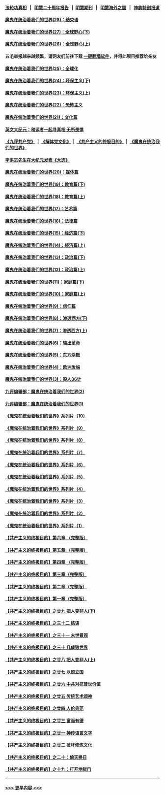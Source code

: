 #### [法轮功真相](https://github.com/gfw-breaker/truth/blob/master/README.md?t=0) &nbsp;&nbsp;|&nbsp;&nbsp; [明慧二十周年报告](https://github.com/gfw-breaker/mh-reports/blob/master/README.md?t=0) &nbsp;&nbsp;|&nbsp;&nbsp;[明慧期刊](https://github.com/gfw-breaker/mh-qikan) &nbsp;&nbsp;|&nbsp;&nbsp; [明慧海外之窗](https://github.com/gfw-breaker/mh-news/blob/master/README.md?t=0) &nbsp;&nbsp;|&nbsp;&nbsp; [神韵特别报道](https://github.com/gfw-breaker/mh-news/blob/master/shenyun.md?t=0)
#### [魔鬼在统治着我们的世界(28)：结束语](../pages/nsc422/n10936246.md?t=07150201) 
#### [魔鬼在统治着我们的世界(27)：全球野心(下)](../pages/nsc422/n10928319.md?t=07150201) 
#### [魔鬼在统治着我们的世界(26)：全球野心(上)](../pages/nsc422/n10900318.md?t=07150201) 
#### 五毛举报越来越频繁，请网友们前往下载 [一键翻墙软件](https://github.com/gfw-breaker/ssr-accounts)，并将此项目推荐给亲友
#### [魔鬼在统治着我们的世界(25)：全球化](../pages/nsc422/n10788205.md?t=07150201) 
#### [魔鬼在统治着我们的世界(24)：环保主义(下)](../pages/nsc422/n10695307.md?t=07150201) 
#### [魔鬼在统治着我们的世界(23)：环保主义(上)](../pages/nsc422/n10688613.md?t=07150201) 
#### [魔鬼在统治着我们的世界(22)：恐怖主义](../pages/nsc422/n10614727.md?t=07150201) 
#### [魔鬼在统治着我们的世界(21)：文化篇](../pages/nsc422/n10597706.md?t=07150201) 
#### [英文大纪元：和读者一起寻真相 无所畏惧](../pages/nsc422/n12542027.md?t=07150201) 
#### [《九评共产党》](https://github.com/begood0513/9ping.md/blob/master/README.md) &nbsp;|&nbsp; [《解体党文化》](../../../../jtdwh.md/blob/master/README.md)  &nbsp;|&nbsp; [《共产主义的终极目的》](../../../../gczydzjmd.md/blob/master/README.md) &nbsp;|&nbsp; [《魔鬼在统治我们的世界》](../../../../mgztzwmdsj.md/blob/master/README.md) 
#### [李洪志先生在大纪元发表《大选》](../pages/nsc422/n12534746.md?t=07150201) 
#### [魔鬼在统治着我们的世界(20)：媒体篇](../pages/nsc422/n10586579.md?t=07150201) 
#### [魔鬼在统治着我们的世界(19)：教育篇(下)](../pages/nsc422/n10564808.md?t=07150201) 
#### [魔鬼在统治着我们的世界(18)：教育篇(上)](../pages/nsc422/n10526970.md?t=07150201) 
#### [魔鬼在统治着我们的世界(17)：艺术篇](../pages/nsc422/n10499093.md?t=07150201) 
#### [魔鬼在统治着我们的世界(16)：法律篇](../pages/nsc422/n10485969.md?t=07150201) 
#### [魔鬼在统治着我们的世界(15)：经济篇(下)](../pages/nsc422/n10469975.md?t=07150201) 
#### [魔鬼在统治着我们的世界(14)：经济篇(上)](../pages/nsc422/n10457370.md?t=07150201) 
#### [魔鬼在统治着我们的世界(13)：政治篇(下)](../pages/nsc422/n10448270.md?t=07150201) 
#### [魔鬼在统治着我们的世界(12)：政治篇(上)](../pages/nsc422/n10444576.md?t=07150201) 
#### [魔鬼在统治着我们的世界(11)：家庭篇(下)](../pages/nsc422/n10440961.md?t=07150201) 
#### [魔鬼在统治着我们的世界(10)：家庭篇(上)](../pages/nsc422/n10435448.md?t=07150201) 
#### [魔鬼在统治着我们的世界(9)：信仰篇](../pages/nsc422/n10432159.md?t=07150201) 
#### [魔鬼在统治着我们的世界(8)：渗透西方(下)](../pages/nsc422/n10429603.md?t=07150201) 
#### [魔鬼在统治着我们的世界(7)：渗透西方(上)](../pages/nsc422/n10426013.md?t=07150201) 
#### [魔鬼在统治着我们的世界(6)：输出革命](../pages/nsc422/n10421536.md?t=07150201) 
#### [魔鬼在统治着我们的世界(5)：东方杀戮](../pages/nsc422/n10417707.md?t=07150201) 
#### [魔鬼在统治着我们的世界(4)：欧洲发端](../pages/nsc422/n10414890.md?t=07150201) 
#### [魔鬼在统治着我们的世界(3)：毁人36计](../pages/nsc422/n10411583.md?t=07150201) 
#### [九评编辑部：魔鬼在统治着我们的世界(2)](../pages/nsc422/n10410036.md?t=07150201) 
#### [九评编辑部：魔鬼在统治着我们的世界(1)](../pages/nsc422/n10406825.md?t=07150201) 
#### [《魔鬼在统治着我们的世界》系列片（10）](../pages/nsc422/n12292670.md?t=07150201) 
#### [《魔鬼在统治着我们的世界》系列片（9）](../pages/nsc422/n12290859.md?t=07150201) 
#### [《魔鬼在统治着我们的世界》系列片（8）](../pages/nsc422/n12287445.md?t=07150201) 
#### [《魔鬼在统治着我们的世界》系列片（7）](../pages/nsc422/n12283425.md?t=07150201) 
#### [《魔鬼在统治着我们的世界》系列片（6）](../pages/nsc422/n12282314.md?t=07150201) 
#### [《魔鬼在统治着我们的世界》系列片（5）](../pages/nsc422/n12281419.md?t=07150201) 
#### [《魔鬼在统治着我们的世界》系列片（4）](../pages/nsc422/n12274024.md?t=07150201) 
#### [《魔鬼在统治着我们的世界》系列片（3）](../pages/nsc422/n12271322.md?t=07150201) 
#### [《魔鬼在统治着我们的世界》系列片（2）](../pages/nsc422/n12269049.md?t=07150201) 
#### [《魔鬼在统治着我们的世界》系列片（1）](../pages/nsc422/n12267575.md?t=07150201) 
#### [【共产主义的终极目的】第六章 （完整版）](../pages/nsc422/n11428913.md?t=07150201) 
#### [【共产主义的终极目的】第五章 （完整版）](../pages/nsc422/n11428912.md?t=07150201) 
#### [【共产主义的终极目的】第四章 （完整版）](../pages/nsc422/n11428907.md?t=07150201) 
#### [【共产主义的终极目的】第三章（完整版）](../pages/nsc422/n11428848.md?t=07150201) 
#### [【共产主义的终极目的】第二章（完整版）](../pages/nsc422/n11428831.md?t=07150201) 
#### [【共产主义的终极目的】第一章（完整版）](../pages/nsc422/n11417651.md?t=07150201) 
#### [【共产主义的终极目的】之廿九 把人变非人(下)](../pages/nsc422/n11344140.md?t=07150201) 
#### [【共产主义的终极目的】之三十二 结语](../pages/nsc422/n11360535.md?t=07150201) 
#### [【共产主义的终极目的】之三十一 末世景观](../pages/nsc422/n11351129.md?t=07150201) 
#### [【共产主义的终极目的】之三十 几成狼世界](../pages/nsc422/n11348280.md?t=07150201) 
#### [【共产主义的终极目的】之廿八 把人变非人(上)](../pages/nsc422/n11340492.md?t=07150201) 
#### [【共产主义的终极目的】之廿七 以恨立国](../pages/nsc422/n11336944.md?t=07150201) 
#### [【共产主义的终极目的】之廿六 中共对抗普世价值](../pages/nsc422/n11324785.md?t=07150201) 
#### [【共产主义的终极目的】之廿五 传统艺术颂神](../pages/nsc422/n11296396.md?t=07150201) 
#### [【共产主义的终极目的】之廿四 人伦典范](../pages/nsc422/n11296397.md?t=07150201) 
#### [【共产主义的终极目的】之廿三 富而有德](../pages/nsc422/n11283598.md?t=07150201) 
#### [【共产主义的终极目的】之廿一 神传语言文字](../pages/nsc422/n11263265.md?t=07150201) 
#### [【共产主义的终极目的】之廿二 破坏修炼文化](../pages/nsc422/n11245728.md?t=07150201) 
#### [【共产主义的终极目的】之二十：偷天换日](../pages/nsc422/n11238846.md?t=07150201) 
#### [【共产主义的终极目的】之十九：打开地狱门](../pages/nsc422/n11206376.md?t=07150201) 

----
#### [ >>> 更早内容 <<< ](../indexes/nsc422-earlier.md)
